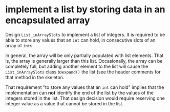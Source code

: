 # implement a list by storing data in an encapsulated array

Design `List_inArraySlots` to implement a list of integers.
It is required to be able to store any values that 
an `int` can hold, in consecutive slots of an array of `int`s.

In general, the array will be only partially populated with list elements.
That is, the array is generally larger than this list. 
Occasionally, the array can be completely full, but adding
another element to the list will cause the `List_inArraySlots`
class to`expand()` the list (see the header comments for that
method in the skeleton.

That requirement "to store any values that an `int` can hold" 
implies that the implementation can **not** identify the end of the list
by the values of the integers stored in the list. That design decision
would require reserving one integer value as a value that cannot be
stored in the list.

